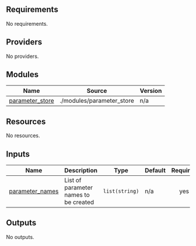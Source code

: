 ## Requirements

No requirements.

## Providers

No providers.

## Modules

| Name | Source | Version |
|------|--------|---------|
| <a name="module_parameter_store"></a> [parameter\_store](#module\_parameter\_store) | ./modules/parameter_store | n/a |

## Resources

No resources.

## Inputs

| Name | Description | Type | Default | Required |
|------|-------------|------|---------|:--------:|
| <a name="input_parameter_names"></a> [parameter\_names](#input\_parameter\_names) | List of parameter names to be created | `list(string)` | n/a | yes |

## Outputs

No outputs.
